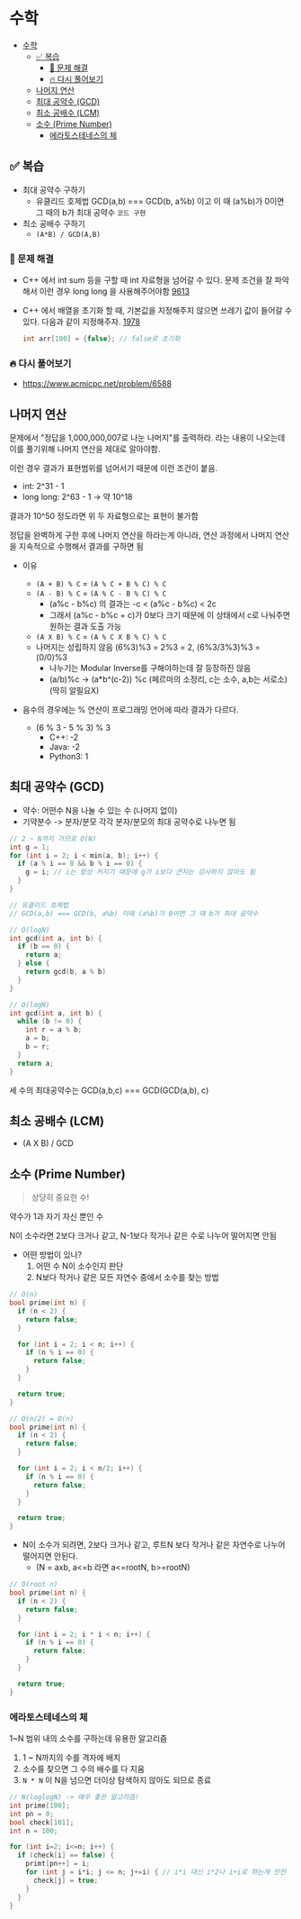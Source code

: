 # 수학

- [수학](#수학)
  - [✅ 복습](#-복습)
    - [🔧 문제 해결](#-문제-해결)
    - [🔥 다시 풀어보기](#-다시-풀어보기)
  - [나머지 연산](#나머지-연산)
  - [최대 공약수 (GCD)](#최대-공약수-gcd)
  - [최소 공배수 (LCM)](#최소-공배수-lcm)
  - [소수 (Prime Number)](#소수-prime-number)
    - [에라토스테네스의 체](#에라토스테네스의-체)

## ✅ 복습

- 최대 공약수 구하기
  - 유클리드 호제법 GCD(a,b) === GCD(b, a%b) 이고 이 때 (a%b)가 0이면 그 때의 b가 최대 공약수 `코드 구현`
- 최소 공배수 구하기
  - `(A*B) / GCD(A,B)`

### 🔧 문제 해결

- C++ 에서 int sum 등을 구할 때 int 자료형을 넘어갈 수 있다. 문제 조건을 잘 파악해서 이런 경우 long long 을 사용해주어야함 [9613](./9613)
- C++ 에서 배열을 초기화 할 때, 기본값을 지정해주지 않으면 쓰레기 값이 들어갈 수 있다. 다음과 같이 지정해주자. [1978](./1978)

  ```cpp
  int arr[100] = {false}; // false로 초기화
  ```

### 🔥 다시 풀어보기

- https://www.acmicpc.net/problem/6588

## 나머지 연산

문제에서 "정답을 1,000,000,007로 나눈 나머지"를 출력하라. 라는 내용이 나오는데 이를 풀기위해 나머지 연산을 제대로 알아야함.

이런 경우 결과가 표현범위를 넘어서기 때문에 이런 조건이 붙음.

- int: 2^31 - 1
- long long: 2^63 - 1 -> 약 10^18

결과가 10^50 정도라면 위 두 자료형으로는 표현이 불가함

정답을 완벽하게 구한 후에 나머지 연산을 하라는게 아니라, 연산 과정에서 나머지 연산을 지속적으로 수행해서 결과를 구하면 됨

- 이유

  - `(A + B) % C` = `(A % C + B % C) % C`
  - `(A - B) % C` = `(A % C - B % C) % C`
    - (a%c - b%c) 의 결과는 -c < (a%c - b%c) < 2c
    - 그래서 (a%c - b%c + c)가 0보다 크기 때문에 이 상태에서 c로 나눠주면 원하는 결과 도출 가능
  - `(A X B) % C` = `(A % C X B % C) % C`
  - 나머지는 성립하지 않음 (6%3)%3 = 2%3 = 2, (6%3/3%3)%3 = (0/0)%3
    - 나누기는 Modular Inverse를 구해야하는데 잘 등장하진 않음
    - (a/b)%c -> (a\*b^(c-2)) %c (페르마의 소정리, c는 소수, a,b는 서로소) (딱히 알필요X)

- 음수의 경우에는 % 연산이 프로그래밍 언어에 따라 결과가 다르다.
  - (6 % 3 - 5 % 3) % 3
    - C++: -2
    - Java: -2
    - Python3: 1

## 최대 공약수 (GCD)

- 약수: 어떤수 N을 나눌 수 있는 수 (나머지 없이)
- 기약분수 -> 분자/분모 각각 분자/분모의 최대 공약수로 나누면 됨

```cpp
// 2 ~ N까지 가므로 O(N)
int g = 1;
for (int i = 2; i < min(a, b); i++) {
  if (a % i == 0 && b % i == 0) {
    g = i; // i는 항상 커지기 때문에 g가 i보다 큰지는 검사하지 않아도 됨
  }
}

// 유클리드 호제법
// GCD(a,b) === GCD(b, a%b) 이때 (a%b)가 0이면 그 때 b가 최대 공약수

// O(logN)
int gcd(int a, int b) {
  if (b == 0) {
    return a;
  } else {
    return gcd(b, a % b)
  }
}

// O(logN)
int gcd(int a, int b) {
  while (b != 0) {
    int r = a % b;
    a = b;
    b = r;
  }
  return a;
}
```

세 수의 최대공약수는 GCD(a,b,c) === GCD(GCD(a,b), c)

## 최소 공배수 (LCM)

- (A X B) / GCD

## 소수 (Prime Number)

> 상당히 중요한 수!

약수가 1과 자기 자신 뿐인 수

N이 소수라면 2보다 크거나 같고, N-1보다 작거나 같은 수로 나누어 떨어지면 안됨

- 어떤 방법이 있나?
  1. 어떤 수 N이 소수인지 판단
  2. N보다 작거나 같은 모든 자연수 중에서 소수를 찾는 방법

```cpp
// O(n)
bool prime(int n) {
  if (n < 2) {
    return false;
  }

  for (int i = 2; i < n; i++) {
    if (n % i == 0) {
      return false;
    }
  }

  return true;
}
```

```cpp
// O(n/2) = O(n)
bool prime(int n) {
  if (n < 2) {
    return false;
  }

  for (int i = 2; i < n/2; i++) {
    if (n % i == 0) {
      return false;
    }
  }

  return true;
}
```

- N이 소수가 되려면, 2보다 크거나 같고, 루트N 보다 작거나 같은 자연수로 나누어 떨어지면 안된다.
  - (N = axb, a<=b 라면 a<=rootN, b>=rootN)

```cpp
// O(root n)
bool prime(int n) {
  if (n < 2) {
    return false;
  }

  for (int i = 2; i * i < n; i++) {
    if (n % i == 0) {
      return false;
    }
  }

  return true;
}
```

### 에라토스테네스의 체

1~N 범위 내의 소수를 구하는데 유용한 알고리즘

1. 1 ~ N까지의 수를 격자에 배치
2. 소수를 찾으면 그 수의 배수를 다 지움
3. `N * N` 이 N을 넘으면 더이상 탐색하지 않아도 되므로 종료

```cpp
// N(loglogN) -> 매우 좋은 알고리즘!
int prime[100];
int pn = 0;
bool check[101];
int n = 100;

for (int i=2; i<=n; i++) {
  if (check[i] == false) {
    primt[pn++] = i;
    for (int j = i*i; j <= n; j+=i) { // i*i 대신 i*2나 i+i로 하는게 안전
      check[j] = true;
    }
  }
}
```
